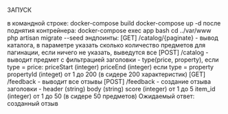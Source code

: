 ЗАПУСК

в командной строке: 
    docker-compose build
    docker-compose up -d
после поднятия контрейнера:
    docker-compose exec app bash
    cd ../var/www
    php artisan migrate --seed
эндпоинты: 
    [GET] /catalog/{paginate} - вывод каталога, в параметре указать сколько 
    количество предметов для пагинации, если ничего не указать, выведутся все
    [POST] /catalog - выводит предмет с фильтрацией
    заголовки - type(price, property),
                если type = price:
                    priceStart (integer)
                    priceEnd (integer)
                если type = property
                    propertyId (integet) от 1 до 200 (в сидере 200 характеристик)
    [GET] /feedback - выводит все отзывы 
    [POST] /feedback - создание отзыва
    заголовки - header (string)
                body (string)
                score (integer) от 1 до 5
                item_id (integer) от 1 до 50 (в сидере 50 предметов)
    Ожидаемый ответ: созданный отзыв
